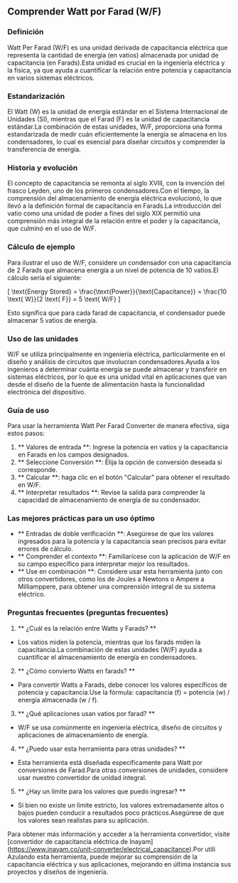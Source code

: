 ## Comprender Watt por Farad (W/F)

### Definición
Watt Per Farad (W/F) es una unidad derivada de capacitancia eléctrica que representa la cantidad de energía (en vatios) almacenada por unidad de capacitancia (en Farads).Esta unidad es crucial en la ingeniería eléctrica y la física, ya que ayuda a cuantificar la relación entre potencia y capacitancia en varios sistemas eléctricos.

### Estandarización
El Watt (W) es la unidad de energía estándar en el Sistema Internacional de Unidades (SI), mientras que el Farad (F) es la unidad de capacitancia estándar.La combinación de estas unidades, W/F, proporciona una forma estandarizada de medir cuán eficientemente la energía se almacena en los condensadores, lo cual es esencial para diseñar circuitos y comprender la transferencia de energía.

### Historia y evolución
El concepto de capacitancia se remonta al siglo XVIII, con la invención del frasco Leyden, uno de los primeros condensadores.Con el tiempo, la comprensión del almacenamiento de energía eléctrica evolucionó, lo que llevó a la definición formal de capacitancia en Farads.La introducción del vatio como una unidad de poder a fines del siglo XIX permitió una comprensión más integral de la relación entre el poder y la capacitancia, que culminó en el uso de W/F.

### Cálculo de ejemplo
Para ilustrar el uso de W/F, considere un condensador con una capacitancia de 2 Farads que almacena energía a un nivel de potencia de 10 vatios.El cálculo sería el siguiente:

\[ \text{Energy Stored} = \frac{\text{Power}}{\text{Capacitance}} = \frac{10 \text{ W}}{2 \text{ F}} = 5 \text{ W/F} \]

Esto significa que para cada farad de capacitancia, el condensador puede almacenar 5 vatios de energía.

### Uso de las unidades
W/F se utiliza principalmente en ingeniería eléctrica, particularmente en el diseño y análisis de circuitos que involucran condensadores.Ayuda a los ingenieros a determinar cuánta energía se puede almacenar y transferir en sistemas eléctricos, por lo que es una unidad vital en aplicaciones que van desde el diseño de la fuente de alimentación hasta la funcionalidad electrónica del dispositivo.

### Guía de uso
Para usar la herramienta Watt Per Farad Converter de manera efectiva, siga estos pasos:

1. ** Valores de entrada **: Ingrese la potencia en vatios y la capacitancia en Farads en los campos designados.
2. ** Seleccione Conversión **: Elija la opción de conversión deseada si corresponde.
3. ** Calcular **: haga clic en el botón "Calcular" para obtener el resultado en W/F.
4. ** Interpretar resultados **: Revise la salida para comprender la capacidad de almacenamiento de energía de su condensador.

### Las mejores prácticas para un uso óptimo
- ** Entradas de doble verificación **: Asegúrese de que los valores ingresados ​​para la potencia y la capacitancia sean precisos para evitar errores de cálculo.
- ** Comprender el contexto **: Familiarícese con la aplicación de W/F en su campo específico para interpretar mejor los resultados.
- ** Use en combinación **: Considere usar esta herramienta junto con otros convertidores, como los de Joules a Newtons o Ampere a Milliamppere, para obtener una comprensión integral de su sistema eléctrico.

### Preguntas frecuentes (preguntas frecuentes)

1. ** ¿Cuál es la relación entre Watts y Farads? **
- Los vatios miden la potencia, mientras que los farads miden la capacitancia.La combinación de estas unidades (W/F) ayuda a cuantificar el almacenamiento de energía en condensadores.

2. ** ¿Cómo convierto Watts en farads? **
- Para convertir Watts a Farads, debe conocer los valores específicos de potencia y capacitancia.Use la fórmula: capacitancia (f) = potencia (w) / energía almacenada (w / f).

3. ** ¿Qué aplicaciones usan vatios por farad? **
- W/F se usa comúnmente en ingeniería eléctrica, diseño de circuitos y aplicaciones de almacenamiento de energía.

4. ** ¿Puedo usar esta herramienta para otras unidades? **
- Esta herramienta está diseñada específicamente para Watt por conversiones de Farad.Para otras conversiones de unidades, considere usar nuestro convertidor de unidad integral.

5. ** ¿Hay un límite para los valores que puedo ingresar? **
- Si bien no existe un límite estricto, los valores extremadamente altos o bajos pueden conducir a resultados poco prácticos.Asegúrese de que los valores sean realistas para su aplicación.

Para obtener más información y acceder a la herramienta convertidor, visite [convertidor de capacitancia eléctrica de Inayam] (https://www.inayam.co/unit-converter/electrical_capacitance).Por utili Azulando esta herramienta, puede mejorar su comprensión de la capacitancia eléctrica y sus aplicaciones, mejorando en última instancia sus proyectos y diseños de ingeniería.